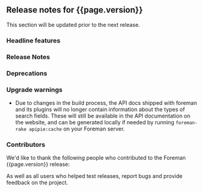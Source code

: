 ## Release notes for {{page.version}}

This section will be updated prior to the next release.

### Headline features

### Release Notes

### Deprecations

### Upgrade warnings

* Due to changes in the build process, the API docs shipped with foreman and its plugins will no longer contain information about the types of search fields. These will still be available in the API documentation on the website, and can be generated locally if needed by running `foreman-rake apipie:cache` on your Foreman server.

### Contributors

We'd like to thank the following people who contributed to the Foreman {{page.version}} release:

<!-- update scripts/committers.rb with the correct versions and dates and fill this in -->

As well as all users who helped test releases, report bugs and provide feedback on the project.
